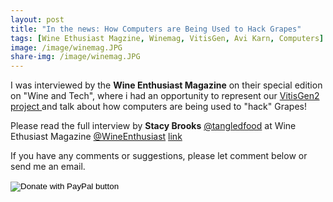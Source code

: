 ```yaml
---
layout: post
title: "In the news: How Computers are Being Used to Hack Grapes"
tags: [Wine Ethusiast Magzine, Winemag, VitisGen, Avi Karn, Computers]
image: /image/winemag.JPG
share-img: /image/winemag.JPG
---
```


I was interviewed by the __Wine Enthusiast Magazine__ on their special edition on "Wine and Tech", where i had an opportunity to represent our <a href="www.vitisgen2.org"> VitisGen2 project </a> and talk about how computers are being used to "hack" Grapes!

Please read the full interview by __Stacy Brooks__ <a href="https://twitter.com/tangledfood">@tangledfood</a> at Wine Ethusiast Magazine <a href="https://twitter.com/WineEnthusiast">@WineEnthusiast</a> <a href="https://www.winemag.com/2019/04/02/computers-hack-wine-grapes/web"> link </a>


<div id="winemag">
<script src="/js/PDFObject.js"></script>
<script>PDFObject.embed("/winemag_interview.pdf", "#winemag");</script>
<style>
.pdfobject-container { height: 85rem; border: 1rem solid rgba(0,0,0,.1); }
</style>
</div>

If you have any comments or suggestions, please let comment below or send me an email. 
<form action="https://www.paypal.com/cgi-bin/webscr" method="post" target="_top">
<input type="hidden" name="cmd" value="_donations" />
<input type="hidden" name="business" value="8ZF7YRTZ42EKU" />
<input type="hidden" name="item_name" value="To support the education for all." />
<input type="hidden" name="currency_code" value="USD" />
<input type="image" src="https://www.paypalobjects.com/en_US/i/btn/btn_donateCC_LG.gif" border="0" name="submit" title="PayPal - The safer, easier way to pay online!" alt="Donate with PayPal button" />
<img alt="" border="0" src="https://www.paypal.com/en_US/i/scr/pixel.gif" width="1" height="1" />
</form>

<!-- Global site tag (gtag.js) - Google Analytics -->
<script async src="https://www.googletagmanager.com/gtag/js?id=UA-123359651-1"></script>
<script>
  window.dataLayer = window.dataLayer || [];
  function gtag(){dataLayer.push(arguments);}
  gtag('js', new Date());
  gtag('config', 'UA-123359651-1');
</script>

<script async src="//pagead2.googlesyndication.com/pagead/js/adsbygoogle.js"></script>
<script>
  (adsbygoogle = window.adsbygoogle || []).push({
    google_ad_client: "ca-pub-5126027065024936",
    enable_page_level_ads: true
  });
</script>
